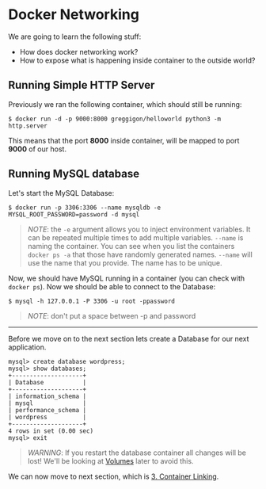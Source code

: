 Docker Networking
==================

We are going to learn the following stuff:

* How does docker networking work?
* How to expose what is happening inside container to the outside world?

## Running Simple HTTP Server

Previously we ran the following container, which should still be running:

	$ docker run -d -p 9000:8000 greggigon/helloworld python3 -m http.server

This means that the port **8000** inside container, will be mapped to port **9000** of our host.

## Running MySQL database

Let's start the MySQL Database:
	
	$ docker run -p 3306:3306 --name mysqldb -e MYSQL_ROOT_PASSWORD=password -d mysql

> *NOTE*: the `-e` argument allows you to inject environment variables.  It can be repeated multiple times to add multiple variables. `--name` is naming the container. You can see when you list the containers `docker ps -a` that those have randomly generated names. `--name` will use the name that you provide. The name has to be unique.

Now, we should have MySQL running in a container (you can check with `docker ps`).  Now we should be able to connect to the Database:
	
	$ mysql -h 127.0.0.1 -P 3306 -u root -ppassword

> *NOTE*: don't put a space between -p and password

----------
Before we move on to the next section lets create a Database for our next application.

	mysql> create database wordpress;
	mysql> show databases;
	+--------------------+
	| Database           |
	+--------------------+
	| information_schema |
	| mysql              |
	| performance_schema |
	| wordpress          |
	+--------------------+
	4 rows in set (0.00 sec)
    mysql> exit

> *WARNING*: If you restart the database container all changes will be lost! We'll be looking at [Volumes](../4.%20volumes/) later to avoid this.

We can now move to next section, which is [3. Container Linking](../3.%20linking/).